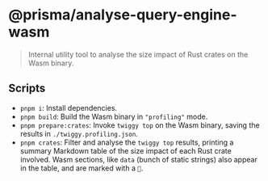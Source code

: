 # @prisma/analyse-query-engine-wasm

> Internal utility tool to analyse the size impact of Rust crates on the Wasm binary.

## Scripts

- `pnpm i`: Install dependencies.
- `pnpm build`: Build the Wasm binary in `"profiling"` mode.
- `pnpm prepare:crates`: Invoke `twiggy top` on the Wasm binary, saving the results in `./twiggy.profiling.json`.
- `pnpm crates`: Filter and analyse the `twiggy top` results, printing a summary Markdown table of the size impact of each Rust crate involved. Wasm sections, like `data` (bunch of static strings) also appear in the table, and are marked with a `🧩`.
